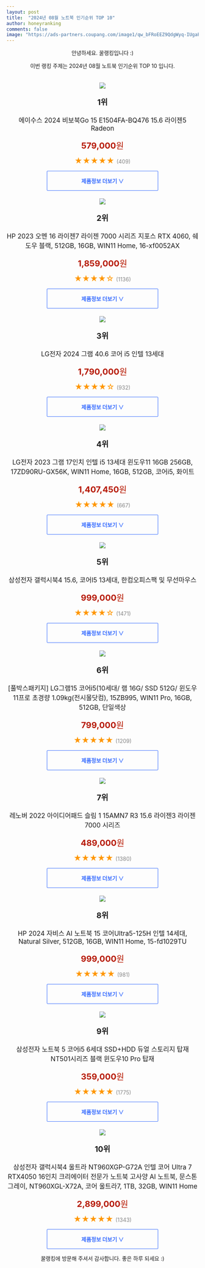 ```yaml
---
layout: post
title:  "2024년 08월 노트북 인기순위 TOP 10"
author: honeyranking
comments: false
image: "https://ads-partners.coupang.com/image1/qw_bFRoEEZ9QdgWyq-IUgaPkdKefGeUYvQ4-vRuzlFsEjUyhGV83axpeRrXQPYlemOOajfuHQiDNSNGV1NldaLxbrv1lbQtDkAcYGGZikMh7JnLcqifp2ptD7LwHu8c9O0jQTgdzii8-tOZyOKV9InhLvMZy2f3jdWJgy9CnC4iwV_iPkmUGLOVJCNLx012-ll0xTiyo2B8O6UUffiSbRBir4NufXB3OhCYtIQNA-Nj4XQZr2b8ZY1O9r2HzY-xivtyatS8Bld7ffHUpC5aTXmE8n17n0BwhldSw"
---
```

<p style="text-align: center;">안녕하세요. 꿀랭킹입니다 :)</p>
<p style="text-align: center;">이번 랭킹 주제는 2024년 08월 노트북 인기순위 TOP 10 입니다.</p><center><img src="https://ads-partners.coupang.com/image1/qw_bFRoEEZ9QdgWyq-IUgaPkdKefGeUYvQ4-vRuzlFsEjUyhGV83axpeRrXQPYlemOOajfuHQiDNSNGV1NldaLxbrv1lbQtDkAcYGGZikMh7JnLcqifp2ptD7LwHu8c9O0jQTgdzii8-tOZyOKV9InhLvMZy2f3jdWJgy9CnC4iwV_iPkmUGLOVJCNLx012-ll0xTiyo2B8O6UUffiSbRBir4NufXB3OhCYtIQNA-Nj4XQZr2b8ZY1O9r2HzY-xivtyatS8Bld7ffHUpC5aTXmE8n17n0BwhldSw" style="margin-top:20px" /></center><p style="text-align: center; font-size: 20px"><b>1위</b></p><p style="text-align: center; font-size: 17px">에이수스 2024 비보북Go 15 E1504FA-BQ476 15.6 라이젠5 Radeon</p><p style="text-align: center;"><span style="color: #b61800; font-size: 22px;"><b>579,000</b>원</span></p><p style="text-align: center;"><span style="color: #ff9600; font-size: 20px;">★★★★★ </span><span style="color: #878787;">(409)</span></p><center><a href="https://link.coupang.com/re/AFFSDP?lptag=AF3899140&subid=honeyrank&pageKey=8266943042&itemId=22012206633&vendorItemId=89059620636&traceid=V0-153-cf3e4b10091edae2&requestid=20240819130000657280938657&token=31850C%7CMIXED"><div style="font-size: 14px; display: inline-block; padding: 15px 90px; color: #346aff; border-radius: 2px; border: 1px solid #346aff; cursor: pointer;"><b>제품정보 더보기 &or;</b></div></a></center><center><img src="https://ads-partners.coupang.com/image1/o1BCzmmeVvm57sNqo0RmhL-P46_sinm74Uli32S8ajPYc88TPLoO2yUFdbQYioDY-kCZODl8rNldt_JT5dV__PjB5Et3wjnCDg40FE7eHPZvEQ6LZrrdSj5BSZeOmELL53CEOr3FTXSnJezMrPtdlSXYELgVBWMF5lt_tSFLVcV5oIiBtH5K9DIpDaPGelk67lQO9nwDZuQssHPlM6V1lRaWkS5BH5ulQ9wV4_CM3W1xK2cY9Trr6RWPn4KselP_6sw8lZLV_WOZ3BuI7Z7yemfN2g5XT-ksSlMGyrYtWKY=" style="margin-top:20px" /></center><p style="text-align: center; font-size: 20px"><b>2위</b></p><p style="text-align: center; font-size: 17px">HP 2023 오멘 16 라이젠7 라이젠 7000 시리즈 지포스 RTX 4060, 쉐도우 블랙, 512GB, 16GB, WIN11 Home, 16-xf0052AX</p><p style="text-align: center;"><span style="color: #b61800; font-size: 22px;"><b>1,859,000</b>원</span></p><p style="text-align: center;"><span style="color: #ff9600; font-size: 20px;">★★★★☆ </span><span style="color: #878787;">(1136)</span></p><center><a href="https://link.coupang.com/re/AFFSDP?lptag=AF3899140&subid=honeyrank&pageKey=7465763573&itemId=19469856414&vendorItemId=86580129846&traceid=V0-153-1bf66b625e919004&clickBeacon=81b38210-5ddf-11ef-94f6-169967b4b176%7E3&requestid=20240819130000657280938657&token=31850C%7CMIXED"><div style="font-size: 14px; display: inline-block; padding: 15px 90px; color: #346aff; border-radius: 2px; border: 1px solid #346aff; cursor: pointer;"><b>제품정보 더보기 &or;</b></div></a></center><center><img src="https://ads-partners.coupang.com/image1/hbhT70xnOLT2-XsCheUaDY6T9Cgy_F2bMKju1ULjS_ByqZU-nl1cnSBI9swp82LoyX3FiZ4jFCGvYDawiFWd4vSQzfpcgl8lLIDvsCp-GKQx_bZupIXj_iUnL4voxZlUc6h2GxygA_SC9x1imG2FZJYM_BtTeCkhTsimc_uLTvsYABzqAFTOB8Wc4tt76ARXeFMulGnfJ_10PBQWVUrPhD8UNSfJeQhHtGpPPl7RI6urHWWdNG0xbzP1FGvGQaDm6M1_n9euEWPCFR_2Kr1XpqEK2tgAMtmAol8=" style="margin-top:20px" /></center><p style="text-align: center; font-size: 20px"><b>3위</b></p><p style="text-align: center; font-size: 17px">LG전자 2024 그램 40.6 코어 i5 인텔 13세대</p><p style="text-align: center;"><span style="color: #b61800; font-size: 22px;"><b>1,790,000</b>원</span></p><p style="text-align: center;"><span style="color: #ff9600; font-size: 20px;">★★★★☆ </span><span style="color: #878787;">(932)</span></p><center><a href="https://link.coupang.com/re/AFFSDP?lptag=AF3899140&subid=honeyrank&pageKey=8052075526&itemId=22585767365&vendorItemId=89627505539&traceid=V0-153-a3d01c82ca4a3384&requestid=20240819130000657280938657&token=31850C%7CMIXED"><div style="font-size: 14px; display: inline-block; padding: 15px 90px; color: #346aff; border-radius: 2px; border: 1px solid #346aff; cursor: pointer;"><b>제품정보 더보기 &or;</b></div></a></center><center><img src="https://ads-partners.coupang.com/image1/x92jMsRg2zJhsRiuxyKOXKVPCn_UUrug7KjVnM6x0NvRPmHfvS0iz59aGKCiL4HxnyIqOZivhHHdjE58zTfK4_2CRzxWbBgP5wgbezskXJNw_tIoN86r2Orjs9jrOYGcoCPT33K8bV97-kh5WNJG2W9rhnpAyKFm7KZVs-Jo4dGLLyOmiTyyV5bkor1diJQ068IIvEzgMWIpO6rT75eXWHVqcLlW0SGNe5qnOOUMA5rbjigDE5xyvXx3HBeuckQIGc74ZBA1Q960seOSF0ysLPngHjQzyISveopDc6aUsLGu7ibtouDrxqyv9YEebwLs" style="margin-top:20px" /></center><p style="text-align: center; font-size: 20px"><b>4위</b></p><p style="text-align: center; font-size: 17px">LG전자 2023 그램 17인치 인텔 i5 13세대 윈도우11 16GB 256GB, 17ZD90RU-GX56K, WIN11 Home, 16GB, 512GB, 코어i5, 화이트</p><p style="text-align: center;"><span style="color: #b61800; font-size: 22px;"><b>1,407,450</b>원</span></p><p style="text-align: center;"><span style="color: #ff9600; font-size: 20px;">★★★★★ </span><span style="color: #878787;">(667)</span></p><center><a href="https://link.coupang.com/re/AFFSDP?lptag=AF3899140&subid=honeyrank&pageKey=7273288809&itemId=18554701402&vendorItemId=85984022757&traceid=V0-153-0aa32d32527104d1&clickBeacon=81b38210-5ddf-11ef-b4d7-98d8653f9c8e%7E3&requestid=20240819130000657280938657&token=31850C%7CMIXED"><div style="font-size: 14px; display: inline-block; padding: 15px 90px; color: #346aff; border-radius: 2px; border: 1px solid #346aff; cursor: pointer;"><b>제품정보 더보기 &or;</b></div></a></center><center><img src="https://ads-partners.coupang.com/image1/UFdNF51oH6TesG7CUIXt2CwcZZAIgTeJwk1inCJczGlfC8ETVPGHZXIIPs4G62oCodDQyvS2ID1sPoMe5ECNyvRNOW3KnQ6KuKd-On2iLLIoM_Jd97sHXZuVQPvOB84ct9Nqf2h5m61ReMLN-tMFt41s4SPM5HtIcPc_2ZW8F1vVmEUpntp24oCvX9UJ-XeRpMt-Ob5WWvyuhxh9JFvtQVtK0HefeA4FeLIHb4y5SdAZzbuesN6hBN0ygYUtopfk52akAdIGEr6cEmHMyEUjFiJUElp-Vo9ZC13fv4UWi411FweOYA3LjWTa" style="margin-top:20px" /></center><p style="text-align: center; font-size: 20px"><b>5위</b></p><p style="text-align: center; font-size: 17px">삼성전자 갤럭시북4 15.6, 코어I5 13세대, 한컴오피스팩 및 무선마우스</p><p style="text-align: center;"><span style="color: #b61800; font-size: 22px;"><b>999,000</b>원</span></p><p style="text-align: center;"><span style="color: #ff9600; font-size: 20px;">★★★★☆ </span><span style="color: #878787;">(1471)</span></p><center><a href="https://link.coupang.com/re/AFFSDP?lptag=AF3899140&subid=honeyrank&pageKey=7991194687&itemId=22212816611&vendorItemId=89258837393&traceid=V0-153-77b933ac65077d2a&requestid=20240819130000657280938657&token=31850C%7CMIXED"><div style="font-size: 14px; display: inline-block; padding: 15px 90px; color: #346aff; border-radius: 2px; border: 1px solid #346aff; cursor: pointer;"><b>제품정보 더보기 &or;</b></div></a></center><center><img src="https://ads-partners.coupang.com/image1/anYjW2CeGnwEl_6IascdgjJ-1_4jE2pMPuTy7b8j6EhDTxysaI9rhCrVEZs9882CBJGnFW_aNOK9gPzxXkChZK5uwLzWqnt8Eu2jEVhp5FPjKzI_yQR2oBf_7KTyNxTDFvCrcj5qQamRsPaeRCDRmFFhbv5bE5l9qSwmq22h3K2zw6NKX8U9WV-6tu_KG74swm9zxb7mhwrdmTxCXqrxjYLDj1j0hSzdSd_MdSdCFYPn_ouYI5sZAGN7cMprcl7IqWhtqQL_jnuW6ToAdLgaVvXrGfziYMX3kF0VrxxI54ik72VIgQ48Cz4XNwezF_Q=" style="margin-top:20px" /></center><p style="text-align: center; font-size: 20px"><b>6위</b></p><p style="text-align: center; font-size: 17px">[풀박스패키지] LG그램15 코어i5(10세대/ 램 16G/ SSD 512G/ 윈도우11프로 초경량 1.09kg(전시몰닷컴), 15ZB995, WIN11 Pro, 16GB, 512GB, 단일색상</p><p style="text-align: center;"><span style="color: #b61800; font-size: 22px;"><b>799,000</b>원</span></p><p style="text-align: center;"><span style="color: #ff9600; font-size: 20px;">★★★★★ </span><span style="color: #878787;">(1209)</span></p><center><a href="https://link.coupang.com/re/AFFSDP?lptag=AF3899140&subid=honeyrank&pageKey=8161773808&itemId=23271242157&vendorItemId=90303569380&traceid=V0-153-1abed8529cb115bf&clickBeacon=81b38210-5ddf-11ef-b7a9-ce6b74ed6e01%7E3&requestid=20240819130000657280938657&token=31850C%7CMIXED"><div style="font-size: 14px; display: inline-block; padding: 15px 90px; color: #346aff; border-radius: 2px; border: 1px solid #346aff; cursor: pointer;"><b>제품정보 더보기 &or;</b></div></a></center><center><img src="https://ads-partners.coupang.com/image1/JR51qYW_0beWGuAHJT8xP0IoJOs1McgdckF-vfLGAlgdUZopG6FHhq_UOo7NRQwEU3j018cbi5l_Xyp-vEKNfpQ30VCz9ZPbFfrHAQI1n_h2J1KCJFSPf-0sJbKvmI_INYqp9sTixzO9SEPSVFiBlhUrYZf6IneUMQfkaj_OTk5Eve2Xmmh1biao-KUbdwT5w9FUj6Gto2mHLVxRvfxG2h0M9wwUtHpV_kGQ8DIAgybq073QXfDNOGiqiMdaZXzw-p00LMNOMrkSQf1bqmNx8XpKuaSM-vN3CDZr" style="margin-top:20px" /></center><p style="text-align: center; font-size: 20px"><b>7위</b></p><p style="text-align: center; font-size: 17px">레노버 2022 아이디어패드 슬림 1 15AMN7 R3 15.6 라이젠3 라이젠 7000 시리즈</p><p style="text-align: center;"><span style="color: #b61800; font-size: 22px;"><b>489,000</b>원</span></p><p style="text-align: center;"><span style="color: #ff9600; font-size: 20px;">★★★★★ </span><span style="color: #878787;">(1380)</span></p><center><a href="https://link.coupang.com/re/AFFSDP?lptag=AF3899140&subid=honeyrank&pageKey=6990469893&itemId=17107738286&vendorItemId=84281482577&traceid=V0-153-39a02b3991accf2e&requestid=20240819130000657280938657&token=31850C%7CMIXED"><div style="font-size: 14px; display: inline-block; padding: 15px 90px; color: #346aff; border-radius: 2px; border: 1px solid #346aff; cursor: pointer;"><b>제품정보 더보기 &or;</b></div></a></center><center><img src="https://ads-partners.coupang.com/image1/h1MKmBKdUUGDq4lthx_qVXpO7XBlEUiYvBoNI-pdnjdy4C_kzxkhF8w1huDbQeVtXzQCv0R63zZ0wulob_gYKGFqPMoRjRZg7CdVJqJ8GIew4InXJx_iV0N5r0pSYFdWIWsZUx4ldel3mELCJ97GvSHbVLNt8wRJYw26W1Jb7n90atKmuN-BGYfnS7nHho0cn87PJ_Fh4yhTMSNwxwB3D8k46m3iY3TXtYul46qzORBXlCivV9ckiCDUQTD9ST8NcuL8Vq1_xqTo37y-u6oB7KqIXb5m92k6zZOjgnBOYQ==" style="margin-top:20px" /></center><p style="text-align: center; font-size: 20px"><b>8위</b></p><p style="text-align: center; font-size: 17px">HP 2024 자비스 AI 노트북 15 코어Ultra5-125H 인텔 14세대, Natural Silver, 512GB, 16GB, WIN11 Home, 15-fd1029TU</p><p style="text-align: center;"><span style="color: #b61800; font-size: 22px;"><b>999,000</b>원</span></p><p style="text-align: center;"><span style="color: #ff9600; font-size: 20px;">★★★★★ </span><span style="color: #878787;">(981)</span></p><center><a href="https://link.coupang.com/re/AFFSDP?lptag=AF3899140&subid=honeyrank&pageKey=8048978036&itemId=22567381819&vendorItemId=89609258566&traceid=V0-153-baae00ae3b0c171f&clickBeacon=81b38210-5ddf-11ef-84bb-b80105a3523b%7E3&requestid=20240819130000657280938657&token=31850C%7CMIXED"><div style="font-size: 14px; display: inline-block; padding: 15px 90px; color: #346aff; border-radius: 2px; border: 1px solid #346aff; cursor: pointer;"><b>제품정보 더보기 &or;</b></div></a></center><center><img src="https://ads-partners.coupang.com/image1/Viej3YMjW4zFl8o1VksXOVrsmYrlEz1Z10-JHGMq4pI4U9qF0r-h46HvKlkroxWuC_fg-KXLXtn353UAYsxVETJMHWS1jpjMJwOQdFVtJ6gaQCCOEsYZJOjSqCkui55TwJG6lTrJiKGo9rHkvNJ2kleGSFgaYT76FY-Bz-Z3ochm9UlaZ4wb_TWxvOXNhHS_man9zmdti6Gbbr_0HQ4uA__rE5NGevA7U7bF3zaWiu7U55CJVAnua-EeUInJdU51m3O_b1QAPLxTcDQ-SVmVisks4Y2bN1Dqz_EI2e-AleJfMt2Snf7K2b-Rqg==" style="margin-top:20px" /></center><p style="text-align: center; font-size: 20px"><b>9위</b></p><p style="text-align: center; font-size: 17px">삼성전자 노트북 5 코어i5 6세대 SSD+HDD 듀얼 스토리지 탑재 NT501시리즈 블랙 윈도우10 Pro 탑재</p><p style="text-align: center;"><span style="color: #b61800; font-size: 22px;"><b>359,000</b>원</span></p><p style="text-align: center;"><span style="color: #ff9600; font-size: 20px;">★★★★★ </span><span style="color: #878787;">(1775)</span></p><center><a href="https://link.coupang.com/re/AFFSDP?lptag=AF3899140&subid=honeyrank&pageKey=8142883318&itemId=23141904997&vendorItemId=90174785710&traceid=V0-153-7cb649cb9904b531&requestid=20240819130000657280938657&token=31850C%7CMIXED"><div style="font-size: 14px; display: inline-block; padding: 15px 90px; color: #346aff; border-radius: 2px; border: 1px solid #346aff; cursor: pointer;"><b>제품정보 더보기 &or;</b></div></a></center><center><img src="https://ads-partners.coupang.com/image1/-EA3HqLsx46L9-dt-Bcjk3BRXOC89PKWcKQWHUWHEXb2oeJedtJkPKJibo14iSfKeUSfQJURliRgTR-Brf7X2UQ_2diaKm58hDlqqFOULebq_jVPztfdfwxSAnCHgVZFBDFQ0LjfQ8KPvJoLNlX5L16KWnJUC7-Oj7ynwh-HS2pT9ATDs8pFUJFDfIIddEOsB6VnC9pP-3lH2hHCNEZH9MMpofgaqpPffcXS42DOSc-T_Ff7LhXGfoeiAcfF8ANOaLbclqNCZAFMyGwGf42_lE2Qk3q6xaz9WofLZSLkp1yCp34lAyiA1kydUL9kfA==" style="margin-top:20px" /></center><p style="text-align: center; font-size: 20px"><b>10위</b></p><p style="text-align: center; font-size: 17px">삼성전자 갤럭시북4 울트라 NT960XGP-G72A 인텔 코어 Ultra 7 RTX4050 16인치 크리에이터 전문가 노트북 고사양 AI 노트북, 문스톤그레이, NT960XGL-X72A, 코어 울트라7, 1TB, 32GB, WIN11 Home</p><p style="text-align: center;"><span style="color: #b61800; font-size: 22px;"><b>2,899,000</b>원</span></p><p style="text-align: center;"><span style="color: #ff9600; font-size: 20px;">★★★★★ </span><span style="color: #878787;">(1343)</span></p><center><a href="https://link.coupang.com/re/AFFSDP?lptag=AF3899140&subid=honeyrank&pageKey=7430029126&itemId=21440220899&vendorItemId=88494854628&traceid=V0-153-800fddcf752a6781&clickBeacon=81b38210-5ddf-11ef-92cc-7e7265c14912%7E3&requestid=20240819130000657280938657&token=31850C%7CMIXED"><div style="font-size: 14px; display: inline-block; padding: 15px 90px; color: #346aff; border-radius: 2px; border: 1px solid #346aff; cursor: pointer;"><b>제품정보 더보기 &or;</b></div></a></center><p style="text-align: center;">꿀랭킹에 방문해 주셔서 감사합니다. 좋은 하루 되세요 :)</p>
